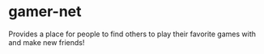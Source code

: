 # gamer-net
Provides a place for people to find others to play their favorite games with and make new friends!
